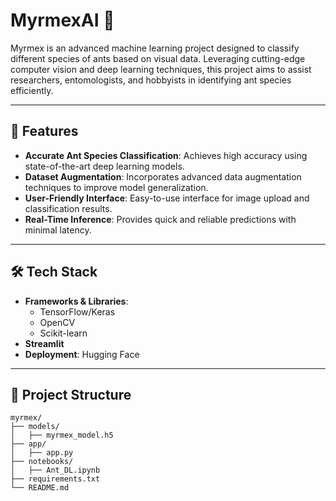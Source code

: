 # MyrmexAI 🐜

Myrmex is an advanced machine learning project designed to classify different species of ants based on visual data. Leveraging cutting-edge computer vision and deep learning techniques, this project aims to assist researchers, entomologists, and hobbyists in identifying ant species efficiently.

---

## 🚀 Features

- **Accurate Ant Species Classification**: Achieves high accuracy using state-of-the-art deep learning models.
- **Dataset Augmentation**: Incorporates advanced data augmentation techniques to improve model generalization.
- **User-Friendly Interface**: Easy-to-use interface for image upload and classification results.
- **Real-Time Inference**: Provides quick and reliable predictions with minimal latency.

---

## 🛠️ Tech Stack

- **Frameworks & Libraries**: 
  - TensorFlow/Keras
  - OpenCV
  - Scikit-learn
- **Streamlit**
- **Deployment**: Hugging Face

---

## 📂 Project Structure

```plaintext
myrmex/
├── models/
│   ├── myrmex_model.h5  
├── app/
│   ├── app.py        
├── notebooks/
│   ├── Ant_DL.ipynb     
├── requirements.txt  
└── README.md         
